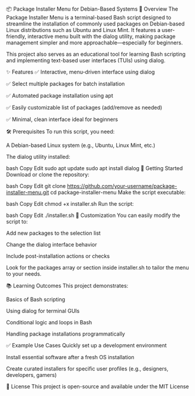 📦 Package Installer Menu for Debian-Based Systems
📝 Overview
The Package Installer Menu is a terminal-based Bash script designed to streamline the installation of commonly used packages on Debian-based Linux distributions such as Ubuntu and Linux Mint. It features a user-friendly, interactive menu built with the dialog utility, making package management simpler and more approachable—especially for beginners.

This project also serves as an educational tool for learning Bash scripting and implementing text-based user interfaces (TUIs) using dialog.

✨ Features
✅ Interactive, menu-driven interface using dialog

✅ Select multiple packages for batch installation

✅ Automated package installation using apt

✅ Easily customizable list of packages (add/remove as needed)

✅ Minimal, clean interface ideal for beginners

🛠️ Prerequisites
To run this script, you need:

A Debian-based Linux system (e.g., Ubuntu, Linux Mint, etc.)

The dialog utility installed:

bash
Copy
Edit
sudo apt update
sudo apt install dialog
🚀 Getting Started
Download or clone the repository:

bash
Copy
Edit
git clone https://github.com/your-username/package-installer-menu.git
cd package-installer-menu
Make the script executable:

bash
Copy
Edit
chmod +x installer.sh
Run the script:

bash
Copy
Edit
./installer.sh
🧩 Customization
You can easily modify the script to:

Add new packages to the selection list

Change the dialog interface behavior

Include post-installation actions or checks

Look for the packages array or section inside installer.sh to tailor the menu to your needs.

📚 Learning Outcomes
This project demonstrates:

Basics of Bash scripting

Using dialog for terminal GUIs

Conditional logic and loops in Bash

Handling package installations programmatically

✅ Example Use Cases
Quickly set up a development environment

Install essential software after a fresh OS installation

Create curated installers for specific user profiles (e.g., designers, developers, gamers)

📄 License
This project is open-source and available under the MIT License
